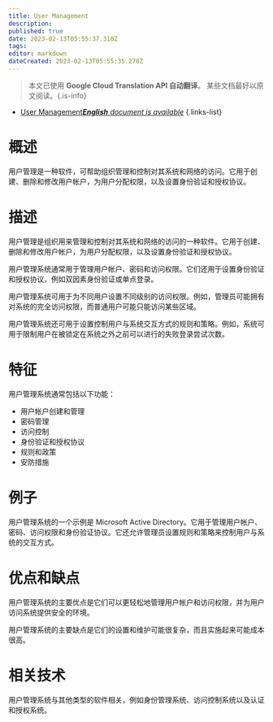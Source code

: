 ```yaml
---
title: User Management
description: 
published: true
date: 2023-02-13T05:55:37.310Z
tags: 
editor: markdown
dateCreated: 2023-02-13T05:55:35.278Z
---
```


> 本文已使用 **Google Cloud Translation API 自动翻译**。
某些文档最好以原文阅读。{.is-info}



- [User Management***English** document is available*](/en/Knowledge-base/Dictionary/user-management)
{.links-list}


# 概述
用户管理是一种软件，可帮助组织管理和控制对其系统和网络的访问。它用于创建、删除和修改用户帐户，为用户分配权限，以及设置身份验证和授权协议。

# 描述
用户管理是组织用来管理和控制对其系统和网络的访问的一种软件。它用于创建、删除和修改用户帐户，为用户分配权限，以及设置身份验证和授权协议。

用户管理系统通常用于管理用户帐户、密码和访问权限。它们还用于设置身份验证和授权协议，例如双因素身份验证或单点登录。

用户管理系统可用于为不同用户设置不同级别的访问权限。例如，管理员可能拥有对系统的完全访问权限，而普通用户可能只能访问某些区域。

用户管理系统还可用于设置控制用户与系统交互方式的规则和策略。例如，系统可用于限制用户在被锁定在系统之外之前可以进行的失败登录尝试次数。

# 特征
用户管理系统通常包括以下功能：

- 用户帐户创建和管理
- 密码管理
- 访问控制
- 身份验证和授权协议
- 规则和政策
- 安防措施

# 例子
用户管理系统的一个示例是 Microsoft Active Directory。它用于管理用户帐户、密码、访问权限和身份验证协议。它还允许管理员设置规则和策略来控制用户与系统的交互方式。

# 优点和缺点
用户管理系统的主要优点是它们可以更轻松地管理用户帐户和访问权限，并为用户访问系统提供安全的环境。

用户管理系统的主要缺点是它们的设置和维护可能很复杂，而且实施起来可能成本很高。

# 相关技术
用户管理系统与其他类型的软件相关，例如身份管理系统、访问控制系统以及认证和授权系统。